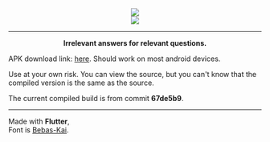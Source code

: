 <div align="center"><img src="https://i.imgur.com/7Ym7Q4D.png"></div>
<div align="center"><img src="https://i.imgur.com/YoL2DGy.png"></div>


___________________


<div align="center"><b>Irrelevant answers for relevant questions.</b></div>

APK download link: [here](https://drive.google.com/file/d/1i5QXnxQuaqlTSRIu8pLV9cp7x2Nr6RyX/view?usp=sharing).
Should work on most android devices.

Use at your own risk. You can view the source, but you can't know that the compiled version is the same as the source.

The current compiled build is from commit **67de5b9**.
______________
Made with **Flutter**,\
Font is [Bebas-Kai](http://bebaskai.com/).
